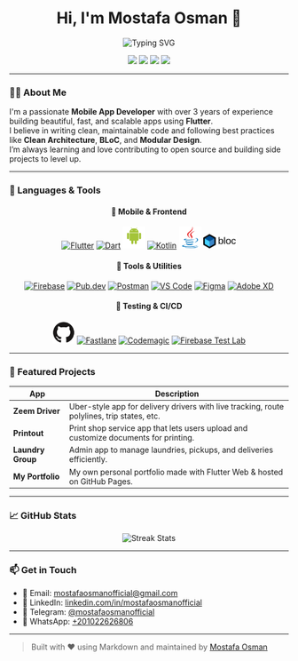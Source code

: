 <h1 align="center">Hi, I'm Mostafa Osman 👋</h1>

<p align="center">
  <img src="https://readme-typing-svg.demolab.com?font=Fira+Code&size=22&duration=2000&pause=1000&color=4BE8E6&center=true&vCenter=true&width=435&lines=Mobile+App+Developer;Flutter+%7C+Dart+%7C+Firebase+%7C+CI%2FCD;Clean+Architecture+%7C+BLoC+%7C+GetX" alt="Typing SVG" />
</p>

<p align="center">
  <a href="mailto:mostafaosmanofficial@gmail.com"><img src="https://img.shields.io/badge/Email-D14836?style=for-the-badge&logo=gmail&logoColor=white"/></a>
  <a href="https://www.linkedin.com/in/mostafaosmanofficial/" target="_blank"><img src="https://img.shields.io/badge/LinkedIn-0077B5?style=for-the-badge&logo=linkedin&logoColor=white"/></a>
  <a href="https://wa.me/201022626806" target="_blank"><img src="https://img.shields.io/badge/WhatsApp-25D366?style=for-the-badge&logo=whatsapp&logoColor=white"/></a>
  <a href="https://t.me/mostafaosmanofficial" target="_blank"><img src="https://img.shields.io/badge/Telegram-0088CC?style=for-the-badge&logo=telegram&logoColor=white"/></a>
</p>

---

### 👨‍💻 About Me

I'm a passionate **Mobile App Developer** with over 3 years of experience building beautiful, fast, and scalable apps using **Flutter**.  
I believe in writing clean, maintainable code and following best practices like **Clean Architecture**, **BLoC**, and **Modular Design**.  
I’m always learning and love contributing to open source and building side projects to level up.

---

### 🚀 Languages & Tools

<div align="center">

#### 📱 Mobile & Frontend

<a href="https://flutter.dev" target="_blank"><img src="https://www.vectorlogo.zone/logos/flutterio/flutterio-icon.svg" width="40" height="40" alt="Flutter"/></a>
<a href="https://dart.dev" target="_blank"><img src="https://www.vectorlogo.zone/logos/dartlang/dartlang-icon.svg" width="40" height="40" alt="Dart"/></a>
<a href="https://developer.android.com" target="_blank"><img src="https://raw.githubusercontent.com/devicons/devicon/master/icons/android/android-original-wordmark.svg" width="40" height="40" alt="Android"/></a>
<a href="https://kotlinlang.org" target="_blank"><img src="https://www.vectorlogo.zone/logos/kotlinlang/kotlinlang-icon.svg" width="40" height="40" alt="Kotlin"/></a>
<a href="https://www.java.com" target="_blank"><img src="https://raw.githubusercontent.com/devicons/devicon/master/icons/java/java-original.svg" width="40" height="40" alt="Java"/></a>
<a href="https://pub.dev/packages/flutter_bloc" target="_blank"><img src="https://raw.githubusercontent.com/felangel/bloc/master/docs/assets/flutter_bloc_logo_full.png" width="60" alt="Bloc"/></a>

#### 🔧 Tools & Utilities

<a href="https://firebase.google.com/" target="_blank"><img src="https://www.vectorlogo.zone/logos/firebase/firebase-icon.svg" width="40" height="40" alt="Firebase"/></a>
<a href="https://pub.dev" target="_blank"><img src="https://img.icons8.com/color/48/dart.png" width="40" height="40" alt="Pub.dev"/></a>
<a href="https://www.postman.com/" target="_blank"><img src="https://www.vectorlogo.zone/logos/getpostman/getpostman-icon.svg" width="40" height="40" alt="Postman"/></a>
<a href="https://code.visualstudio.com/" target="_blank"><img src="https://img.icons8.com/color/48/visual-studio-code-2019.png" width="40" height="40" alt="VS Code"/></a>
<a href="https://figma.com" target="_blank"><img src="https://www.vectorlogo.zone/logos/figma/figma-icon.svg" width="40" height="40" alt="Figma"/></a>
<a href="https://www.adobe.com/products/xd.html" target="_blank"><img src="https://cdn.worldvectorlogo.com/logos/adobe-xd.svg" width="40" height="40" alt="Adobe XD"/></a>

#### 🧪 Testing & CI/CD

<a href="https://github.com/features/actions" target="_blank"><img src="https://github.com/devicons/devicon/raw/master/icons/github/github-original.svg" width="40" height="40" alt="GitHub Actions"/></a>
<a href="https://fastlane.tools/" target="_blank"><img src="https://fastlane.tools/assets/img/fastlane_icon.png" width="40" height="40" alt="Fastlane"/></a>
<a href="https://codemagic.io/" target="_blank"><img src="https://avatars.githubusercontent.com/u/45102041?s=280&v=4" width="40" height="40" alt="Codemagic"/></a>
<a href="https://firebase.google.com/products/test-lab" target="_blank"><img src="https://firebase.google.com/static/images/brand-guidelines/logo-vertical.png" width="40" height="40" alt="Firebase Test Lab"/></a>

</div>

---

### 📱 Featured Projects

| App | Description |
|-----|-------------|
| **Zeem Driver** | Uber-style app for delivery drivers with live tracking, route polylines, trip states, etc. |
| **Printout** | Print shop service app that lets users upload and customize documents for printing. |
| **Laundry Group** | Admin app to manage laundries, pickups, and deliveries efficiently. |
| **My Portfolio** | My own personal portfolio made with Flutter Web & hosted on GitHub Pages. |

---

### 📈 GitHub Stats

<p align="center">
  <img src="https://github-readme-streak-stats.herokuapp.com/?user=mostafaosmanofficial&theme=radical&hide_border=true" alt="Streak Stats"/>
</p>

---

### 📫 Get in Touch

- 📧 Email: [mostafaosmanofficial@gmail.com](mailto:mostafaosmanofficial@gmail.com)  
- 💼 LinkedIn: [linkedin.com/in/mostafaosmanofficial](https://www.linkedin.com/in/mostafaosmanofficial)  
- 💬 Telegram: [@mostafaosmanofficial](https://t.me/mostafaosmanofficial)  
- 📱 WhatsApp: [+201022626806](https://wa.me/201022626806)  

---

> Built with ❤️ using Markdown and maintained by [Mostafa Osman](https://github.com/mostafaosmanofficial)
